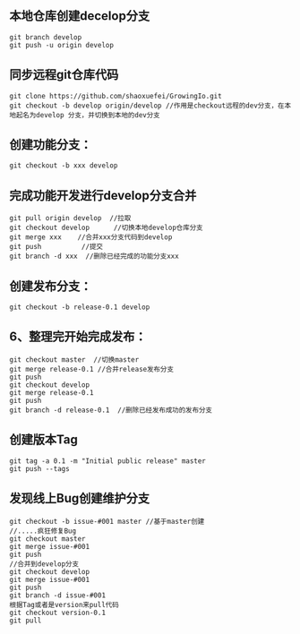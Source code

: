 ## 本地仓库创建decelop分支
```
git branch develop  
git push -u origin develop  
```

## 同步远程git仓库代码
```
git clone https://github.com/shaoxuefei/GrowingIo.git  
git checkout -b develop origin/develop //作用是checkout远程的dev分支，在本地起名为develop 分支，并切换到本地的dev分支  
```

## 创建功能分支：
```
git checkout -b xxx develop  
```

## 完成功能开发进行develop分支合并
```
git pull origin develop  //拉取  
git checkout develop      //切换本地develop仓库分支  
git merge xxx    //合并xxx分支代码到develop  
git push          //提交  
git branch -d xxx  //删除已经完成的功能分支xxx
```

## 创建发布分支：
```
git checkout -b release-0.1 develop  
```

## 6、整理完开始完成发布：
```
git checkout master  //切换master  
git merge release-0.1 //合并release发布分支  
git push  
git checkout develop  
git merge release-0.1  
git push  
git branch -d release-0.1  //删除已经发布成功的发布分支  
```

## 创建版本Tag
```
git tag -a 0.1 -m "Initial public release" master  
git push --tags  
```

## 发现线上Bug创建维护分支
```
git checkout -b issue-#001 master //基于master创建 
//.....疯狂修复Bug
git checkout master  
git merge issue-#001  
git push  
//合并到develop分支
git checkout develop  
git merge issue-#001  
git push  
git branch -d issue-#001  
根据Tag或者是version来pull代码
git checkout version-0.1  
git pull 
```
